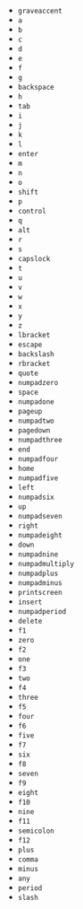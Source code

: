 * `graveaccent`
* `a`
* `b`
* `c`
* `d`
* `e`
* `f`
* `g`
* `backspace`
* `h`
* `tab`
* `i`
* `j`
* `k`
* `l`
* `enter`
* `m`
* `n`
* `o`
* `shift`
* `p`
* `control`
* `q`
* `alt`
* `r`
* `s`
* `capslock`
* `t`
* `u`
* `v`
* `w`
* `x`
* `y`
* `z`
* `lbracket`
* `escape`
* `backslash`
* `rbracket`
* `quote`
* `numpadzero`
* `space`
* `numpadone`
* `pageup`
* `numpadtwo`
* `pagedown`
* `numpadthree`
* `end`
* `numpadfour`
* `home`
* `numpadfive`
* `left`
* `numpadsix`
* `up`
* `numpadseven`
* `right`
* `numpadeight`
* `down`
* `numpadnine`
* `numpadmultiply`
* `numpadplus`
* `numpadminus`
* `printscreen`
* `insert`
* `numpadperiod`
* `delete`
* `f1`
* `zero`
* `f2`
* `one`
* `f3`
* `two`
* `f4`
* `three`
* `f5`
* `four`
* `f6`
* `five`
* `f7`
* `six`
* `f8`
* `seven`
* `f9`
* `eight`
* `f10`
* `nine`
* `f11`
* `semicolon`
* `f12`
* `plus`
* `comma`
* `minus`
* `any`
* `period`
* `slash`
